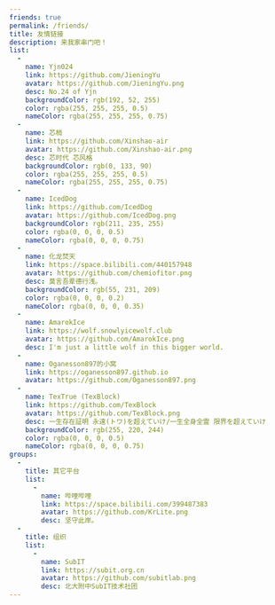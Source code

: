 ```yaml
---
friends: true
permalink: /friends/
title: 友情链接
description: 来我家串门吧！
list:
  -
    name: Yjn024
    link: https://github.com/JieningYu
    avatar: https://github.com/JieningYu.png
    desc: No.24 of Yjn
    backgroundColor: rgb(192, 52, 255)
    color: rgba(255, 255, 255, 0.5)
    nameColor: rgba(255, 255, 255, 0.75)
  -
    name: 芯梢
    link: https://github.com/Xinshao-air
    avatar: https://github.com/Xinshao-air.png
    desc: 芯时代 芯风格
    backgroundColor: rgb(0, 133, 90)
    color: rgba(255, 255, 255, 0.5)
    nameColor: rgba(255, 255, 255, 0.75)
  -
    name: IcedDog
    link: https://github.com/IcedDog
    avatar: https://github.com/IcedDog.png
    backgroundColor: rgb(211, 235, 255)
    color: rgba(0, 0, 0, 0.5)
    nameColor: rgba(0, 0, 0, 0.75)
  -
    name: 化龙焚天
    link: https://space.bilibili.com/440157948
    avatar: https://github.com/chemiofitor.png
    desc: 莫言吾辈德行浅。
    backgroundColor: rgb(55, 231, 209)
    color: rgba(0, 0, 0, 0.2)
    nameColor: rgba(0, 0, 0, 0.35)
  -
    name: AmarokIce
    link: https://wolf.snowlyicewolf.club
    avatar: https://github.com/AmarokIce.png
    desc: I'm just a little wolf in this bigger world.
  -
    name: Oganesson897的小窝
    link: https://oganesson897.github.io
    avatar: https://github.com/Oganesson897.png
  -
    name: TexTrue (TexBlock)
    link: https://github.com/TexBlock
    avatar: https://github.com/TexBlock.png
    desc: 一生存在証明 永遠(トワ)を超えていけ/一生全身全霊 限界を超えていけ
    backgroundColor: rgb(255, 220, 244)
    color: rgba(0, 0, 0, 0.5)
    nameColor: rgba(0, 0, 0, 0.75)
groups:
  -
    title: 其它平台
    list:
      -
        name: 哔哩哔哩
        link: https://space.bilibili.com/399487383
        avatar: https://github.com/KrLite.png
        desc: 坚守此岸。
  -
    title: 组织
    list:
      -
        name: SubIT
        link: https://subit.org.cn
        avatar: https://github.com/subitlab.png
        desc: 北大附中SubIT技术社团
---
```

